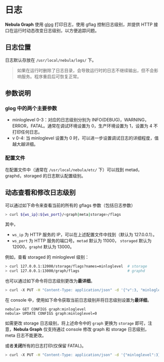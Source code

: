 # 日志

**Nebula Graph** 使用 [glog](https://github.com/google/glog) 打印日志，使用 gflag 控制日志级别，并提供 HTTP 接口在运行时动态改变日志级别，以方便追踪问题。

## 日志位置

日志默认存放在 `/usr/local/nebula/logs/` 下。

> 如果在运行时删除了日志目录，会导致运行时的日志不继续输出，但不会影响服务。程序重启后可恢复正常。

## 参数说明

### glog 中的两个主要参数

- minloglevel 0-3：对应的日志级别分别为 INFO(DEBUG)，WARNING，ERROR，FATAL。通常在调试环境设置为 0，生产环境设置为 1，设置为 4 不打印任何日志。
- v 0-4: 当 minloglevel 设置为 0 时，可以进一步设置调试日志的详细程度，值越大越详细。

### 配置文件

在配置文件中（通常在 `/usr/local/nebula/etc/` 下）可以找到 metad，graphd，storaged 的日志默认配置级别。

## 动态查看和修改日志级别

可以通过如下命令来查看当前的所有的 gflags 参数（包括日志参数）

```bash
> curl ${ws_ip}:${ws_port}/<graph|meta|storage>/flags
```

其中，

- `ws_ip` 为 HTTP 服务的 IP，可以在上述配置文件中找到（默认为 127.0.0.1）。
- `ws_port` 为 HTTP 服务的端口号。`metad` 默认为 11000， `storaged` 默认为 12000，`graphd` 默认为 13000。

例如，查看 storaged 的 minloglevel 级别：

```bash
> curl 127.0.0.1:12000/storage/flags?names=minloglevel  # storage
> curl 127.0.0.1:13000/graph/flags                      # graphd
```

也可以通过如下命令将日志级别更改为**最详细**。

```bash
> curl -X PUT -H "Content-Type: application/json" -d '{"v":3, "minloglevel":0}' "http://127.0.0.1:12000/storage/flags"
```

在 console 中，使用如下命令获取当前日志级别并将日志级别设置为**最详细**。

```ngql
nebula> GET CONFIGS graph:minloglevel
nebula> UPDATE CONFIGS graph:minloglevel=0
```

如需更改 storage 日志级别，将上述命令中的 `graph` 更换为 `storage` 即可，注意，**Nebula Graph** 仅支持通过 console 修改 graph 和 storage 日志级别，meta 日志不能更改。

或者**关闭**所有的日志打印(仅保留 FATAL)。

```bash
> curl -X PUT -H "Content-Type: application/json" -d '{"minloglevel":3}' "http://127.0.0.1:12000/storage/flags"
```
